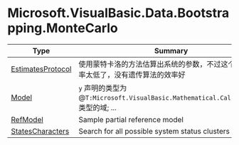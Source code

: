 ﻿
# Microsoft.VisualBasic.Data.Bootstrapping.MonteCarlo

|Type|Summary|
|----|-------|
|[EstimatesProtocol](./EstimatesProtocol.md)|使用蒙特卡洛的方法估算出系统的参数，不过这个方法的效率太低了，没有遗传算法的效率好|
|[Model](./Model.md)|``y`` 声明的类型为@``T:Microsoft.VisualBasic.Mathematical.Calculus.var``类型的域; ...|
|[RefModel](./RefModel.md)|Sample partial reference model|
|[StatesCharacters](./StatesCharacters.md)|Search for all possible system status clusters|

